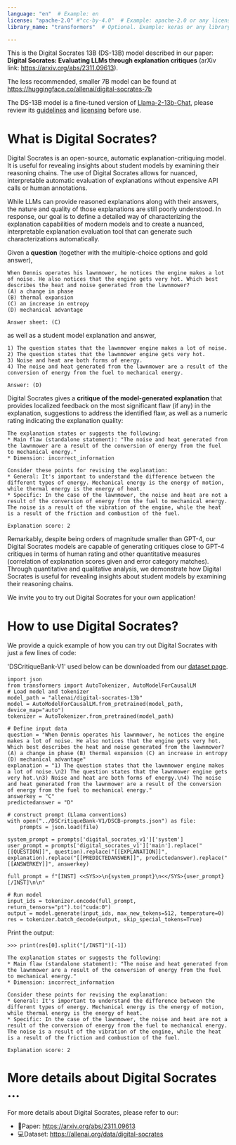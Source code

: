 ```yaml
---
language: "en"  # Example: en
license: "apache-2.0" #"cc-by-4.0"  # Example: apache-2.0 or any license from https://hf.co/docs/hub/repositories-licenses
library_name: "transformers"  # Optional. Example: keras or any library from https://github.com/huggingface/hub-docs/blob/main/js/src/lib/interfaces/Libraries.ts

---
```


This is the Digital Socrates 13B (DS-13B) model described in our paper: <b>Digital Socrates: Evaluating LLMs through explanation critiques</b> (arXiv link: https://arxiv.org/abs/2311.09613). 

The less recommended, smaller 7B model can be found at https://huggingface.co/allenai/digital-socrates-7b

The DS-13B model is a fine-tuned version of [Llama-2-13b-Chat](https://huggingface.co/meta-llama/Llama-2-13b-chat), please 
review its [guidelines](https://huggingface.co/meta-llama/Llama-2-13b-chat/blob/main/USE_POLICY.md) and 
[licensing](https://huggingface.co/meta-llama/Llama-2-13b-chat#model-details) before use.
  

  
  
# What is Digital Socrates?
Digital Socrates is an open-source, automatic explanation-critiquing model. It is useful for revealing insights about student 
models by examining their reasoning chains. The use of Digital Socrates allows for nuanced, interpretable automatic 
evaluation of explanations without expensive API calls or human annotations.

While LLMs can provide reasoned explanations along with their answers, the nature and
quality of those explanations are still poorly understood. In response, our goal is to define a detailed way of characterizing the 
explanation capabilities of modern models and to create a nuanced, interpretable explanation
evaluation tool that can generate such characterizations automatically.

Given a **question** (together with the multiple-choice options and gold answer),
```commandline
When Dennis operates his lawnmower, he notices the engine makes a lot of noise. He also notices that the engine gets very hot. Which best describes the heat and noise generated from the lawnmower? 
(A) a change in phase 
(B) thermal expansion 
(C) an increase in entropy 
(D) mechanical advantage 

Answer sheet: (C)
```
 as well as a student model explanation and answer,
```
1) The question states that the lawnmower engine makes a lot of noise.
2) The question states that the lawnmower engine gets very hot.
3) Noise and heat are both forms of energy.
4) The noise and heat generated from the lawnmower are a result of the conversion of energy from the fuel to mechanical energy.

Answer: (D)
```

Digital Socrates gives a **critique of the model-generated explanation** that provides localized feedback on the 
most significant flaw (if any) in the explanation, suggestions to address the identified flaw, as well as a numeric rating indicating the explanation quality:
```
The explanation states or suggests the following:
* Main flaw (standalone statement): "The noise and heat generated from the lawnmower are a result of the conversion of energy from the fuel to mechanical energy."
* Dimension: incorrect_information

Consider these points for revising the explanation:
* General: It's important to understand the difference between the different types of energy. Mechanical energy is the energy of motion, while thermal energy is the energy of heat.
* Specific: In the case of the lawnmower, the noise and heat are not a result of the conversion of energy from the fuel to mechanical energy. The noise is a result of the vibration of the engine, while the heat is a result of the friction and combustion of the fuel.

Explanation score: 2
```


Remarkably, despite being orders of magnitude smaller than GPT-4, our Digital Socrates models are 
capable of generating critiques close to GPT-4 critiques in terms of human rating and other 
quantitative measures (correlation of explanation scores given and error category matches). 
Through quantitative and qualitative analysis, we demonstrate how Digital Socrates is useful for 
revealing insights about student models by examining their reasoning chains.

We invite you to try out Digital Socrates for your own application!
    
    
    
# How to use Digital Socrates?
We provide a quick example of how you can try out Digital Socrates with just a few lines of code:

'DSCritiqueBank-V1' used below can be downloaded from our [dataset page](https://allenai.org/data/digital-socrates).
```
import json
from transformers import AutoTokenizer, AutoModelForCausalLM
# Load model and tokenizer
model_path = "allenai/digital-socrates-13b"
model = AutoModelForCausalLM.from_pretrained(model_path, device_map="auto")
tokenizer = AutoTokenizer.from_pretrained(model_path)

# Define input data
question = "When Dennis operates his lawnmower, he notices the engine makes a lot of noise. He also notices that the engine gets very hot. Which best describes the heat and noise generated from the lawnmower? (A) a change in phase (B) thermal expansion (C) an increase in entropy (D) mechanical advantage"
explanation = "1) The question states that the lawnmower engine makes a lot of noise.\n2) The question states that the lawnmower engine gets very hot.\n3) Noise and heat are both forms of energy.\n4) The noise and heat generated from the lawnmower are a result of the conversion of energy from the fuel to mechanical energy."
answerkey = "C"
predictedanswer = "D"

# construct prompt (Llama conventions)
with open("../DSCritiqueBank-V1/DSCB-prompts.json") as file:
    prompts = json.load(file)

system_prompt = prompts['digital_socrates_v1']['system']
user_prompt = prompts['digital_socrates_v1']['main'].replace("[[QUESTION]]", question).replace("[[EXPLANATION]]", explanation).replace("[[PREDICTEDANSWER]]", predictedanswer).replace("[[ANSWERKEY]]", answerkey)

full_prompt = f"[INST] <<SYS>>\n{system_prompt}\n<</SYS>{user_prompt} [/INST]\n\n"

# Run model
input_ids = tokenizer.encode(full_prompt, return_tensors="pt").to("cuda:0")
output = model.generate(input_ids, max_new_tokens=512, temperature=0)
res = tokenizer.batch_decode(output, skip_special_tokens=True)
```
Print the output:
```
>>> print(res[0].split("[/INST]")[-1])

The explanation states or suggests the following:
* Main flaw (standalone statement): "The noise and heat generated from the lawnmower are a result of the conversion of energy from the fuel to mechanical energy."
* Dimension: incorrect_information

Consider these points for revising the explanation:
* General: It's important to understand the difference between the different types of energy. Mechanical energy is the energy of motion, while thermal energy is the energy of heat.
* Specific: In the case of the lawnmower, the noise and heat are not a result of the conversion of energy from the fuel to mechanical energy. The noise is a result of the vibration of the engine, while the heat is a result of the friction and combustion of the fuel.

Explanation score: 2
```


    
# More details about Digital Socrates ...
For more details about Digital Socrates, please refer to our:
* 📄Paper: https://arxiv.org/abs/2311.09613
* 💻Dataset: https://allenai.org/data/digital-socrates